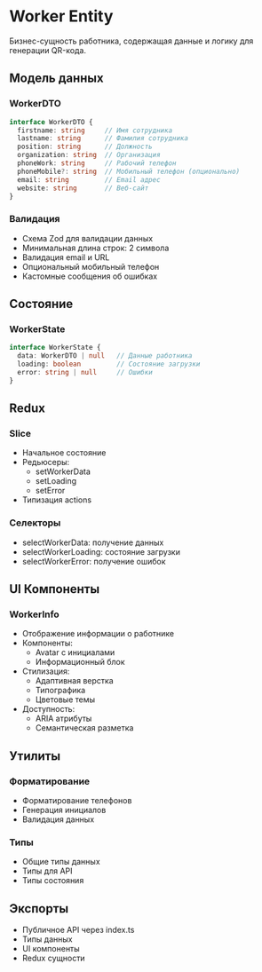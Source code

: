 # Worker Entity

Бизнес-сущность работника, содержащая данные и логику для генерации QR-кода.

## Модель данных

### WorkerDTO
```typescript
interface WorkerDTO {
  firstname: string     // Имя сотрудника
  lastname: string      // Фамилия сотрудника
  position: string      // Должность
  organization: string  // Организация
  phoneWork: string     // Рабочий телефон
  phoneMobile?: string  // Мобильный телефон (опционально)
  email: string         // Email адрес
  website: string       // Веб-сайт
}
```

### Валидация
- Схема Zod для валидации данных
- Минимальная длина строк: 2 символа
- Валидация email и URL
- Опциональный мобильный телефон
- Кастомные сообщения об ошибках

## Состояние

### WorkerState
```typescript
interface WorkerState {
  data: WorkerDTO | null   // Данные работника
  loading: boolean         // Состояние загрузки
  error: string | null     // Ошибки
}
```

## Redux

### Slice
- Начальное состояние
- Редьюсеры:
  - setWorkerData
  - setLoading
  - setError
- Типизация actions

### Селекторы
- selectWorkerData: получение данных
- selectWorkerLoading: состояние загрузки
- selectWorkerError: получение ошибок

## UI Компоненты

### WorkerInfo
- Отображение информации о работнике
- Компоненты:
  - Avatar с инициалами
  - Информационный блок
- Стилизация:
  - Адаптивная верстка
  - Типографика
  - Цветовые темы
- Доступность:
  - ARIA атрибуты
  - Семантическая разметка

## Утилиты

### Форматирование
- Форматирование телефонов
- Генерация инициалов
- Валидация данных

### Типы
- Общие типы данных
- Типы для API
- Типы состояния

## Экспорты
- Публичное API через index.ts
- Типы данных
- UI компоненты
- Redux сущности